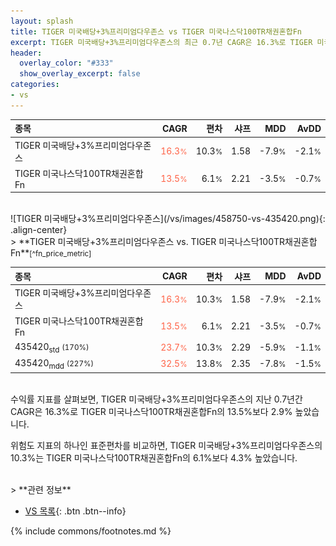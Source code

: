 ```yaml
---
layout: splash
title: TIGER 미국배당+3%프리미엄다우존스 vs TIGER 미국나스닥100TR채권혼합Fn
excerpt: TIGER 미국배당+3%프리미엄다우존스의 최근 0.7년 CAGR은 16.3%로 TIGER 미국나스닥100TR채권혼합Fn의 13.5%보다 2.9% 높았습니다.
header:
  overlay_color: "#333"
  show_overlay_excerpt: false
categories:
- vs
---
```


| **종목** | **CAGR** | **편차** | **샤프** | **MDD** | **AvDD** |
| :------------ | ------: | -----------: | -------: | ------: | -------: |
| TIGER 미국배당+3%프리미엄다우존스 | <span style="color: tomato">16.3<small>%</small></span> | 10.3<small>%</small> | 1.58 | -7.9<small>%</small> | -2.1<small>%</small> |
| TIGER 미국나스닥100TR채권혼합Fn | <span style="color: tomato">13.5<small>%</small></span> | 6.1<small>%</small> | 2.21 | -3.5<small>%</small> | -0.7<small>%</small> |

<!-- more -->

<br>
![TIGER 미국배당+3%프리미엄다우존스](/vs/images/458750-vs-435420.png){: .align-center}

<br>
> **TIGER 미국배당+3%프리미엄다우존스 vs. TIGER 미국나스닥100TR채권혼합Fn**<small>[^fn_price_metric]</small>



| **종목** | **CAGR** | **편차** | **샤프** | **MDD** | **AvDD** |
| :------------ | ------: | -----------: | -------: | ------: | -------: |
| TIGER 미국배당+3%프리미엄다우존스 | <span style="color: tomato">16.3<small>%</small></span> | 10.3<small>%</small> | 1.58 | -7.9<small>%</small> | -2.1<small>%</small> |
| TIGER 미국나스닥100TR채권혼합Fn | <span style="color: tomato">13.5<small>%</small></span> | 6.1<small>%</small> | 2.21 | -3.5<small>%</small> | -0.7<small>%</small> |
| 435420<sub>std</sub> <small>(170%)</small> | <span style="color: tomato">23.7<small>%</small></span> | 10.3<small>%</small> | 2.29 | -5.9<small>%</small> | -1.1<small>%</small> |
| 435420<sub>mdd</sub> <small>(227%)</small> | <span style="color: tomato">32.5<small>%</small></span> | 13.8<small>%</small> | 2.35 | -7.8<small>%</small> | -1.5<small>%</small> |

<br>
수익률 지표를 살펴보면, TIGER 미국배당+3%프리미엄다우존스의 지난 0.7년간 CAGR은 16.3%로 TIGER 미국나스닥100TR채권혼합Fn의 13.5%보다 2.9% 높았습니다.

위험도 지표의 하나인 표준편차를 비교하면, TIGER 미국배당+3%프리미엄다우존스의 10.3%는  TIGER 미국나스닥100TR채권혼합Fn의 6.1%보다 4.3% 높았습니다.


<br>
> **관련 정보**

- [VS 목록](/vs/){: .btn .btn--info}

{% include commons/footnotes.md %}